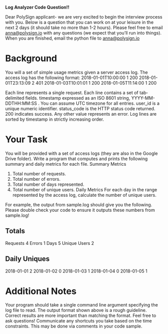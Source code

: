 __Log Analyzer Code Question!!__

Dear PolySign applicant- we are very excited to begin the interview process with you. Below is a question that you can work on at your leisure in the next 2 days (it should take no more than 1-2 hours). Please feel free to email anna@polysign.io with any questions (we expect that you’ll run into things). When you are finished, email the python file to anna@polysign.io

# Background
You will a set of simple usage metrics given a server access log. The access log has the following format:
2018-01-01T10:00:00 1 200
2018-01-01T23:13:09 2 401
2018-01-03T10:01:01 1 200
2018-01-05T11:14:00 1 200

Each line represents a single request.
Each line contains a set of tab‐delimited fields.
timestamp expressed as an ISO 8601 string, YYYY-MM-DDTHH:MM:SS . You can assume UTC timezone for all entries.
user_id is a unique numeric identifier.
status_code is the HTTP status code returned. 200 indicates success. Any other value represents an error.
Log lines are sorted by timestamp in strictly increasing order.

# Your Task
You will be provided with a set of access logs (they are also in the Google Drive folder). Write a program that computes and prints the following summary and daily metrics for each file.
Summary Metrics
1. Total number of requests.
2. Total number of errors.
3. Total number of days represented.
4. Total number of unique users.
Daily Metrics
For each day in the range represented by the access log, calculate the number of unique users.

For example, the output from sample.log should give you the following. Please double check your code to ensure it outputs these numbers from sample.log!

Totals
------
Requests 4
Errors 1
Days 5
Unique Users 2

Daily Uniques
-------------
2018-01-01 2
2018-01-02 0
2018-01-03 1
2018-01-04 0
2018-01-05 1

# Additional Notes
Your program should take a single command line argument specifying the log file to read. The output format shown above is a rough guideline. Correct results are more important than matching the format.
Feel free to ask questions!
Communicate any shortcuts you take based on the time constraints. This may be done via comments in your code sample.
